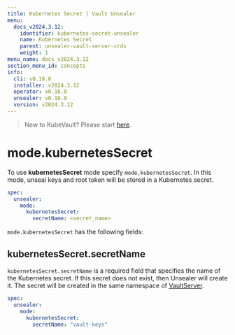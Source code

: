 ```yaml
---
title: Kubernetes Secret | Vault Unsealer
menu:
  docs_v2024.3.12:
    identifier: kubernetes-secret-unsealer
    name: Kubernetes Secret
    parent: unsealer-vault-server-crds
    weight: 1
menu_name: docs_v2024.3.12
section_menu_id: concepts
info:
  cli: v0.18.0
  installer: v2024.3.12
  operator: v0.18.0
  unsealer: v0.18.0
  version: v2024.3.12
---
```


> New to KubeVault? Please start [here](/docs/v2024.3.12/concepts/README).

# mode.kubernetesSecret

To use **kubernetesSecret** mode specify `mode.kubernetesSecret`. In this mode, unseal keys and root token will be stored in a Kubernetes secret.

```yaml
spec:
  unsealer:
    mode:
      kubernetesSecret:
        secretName: <secret_name>
```

`mode.kubernetesSecret` has the following fields:

## kubernetesSecret.secretName

`kubernetesSecret.secretName` is a required field that specifies the name of the Kubernetes secret. If this secret does not exist, then Unsealer will create it. The secret will be created in the same namespace of [VaultServer](/docs/v2024.3.12/concepts/vault-server-crds/vaultserver).

```yaml
spec:
  unsealer:
    mode:
      kubernetesSecret:
        secretName: "vault-keys"
```
